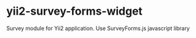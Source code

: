 # yii2-survey-forms-widget
Survey module for Yii2 application. Use SurveyForms.js javascript library
